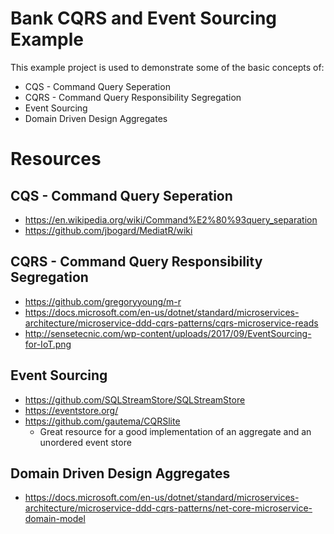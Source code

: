 # Bank CQRS and Event Sourcing Example
This example project is used to demonstrate some of the basic concepts of:

  - CQS - Command Query Seperation
  - CQRS - Command Query Responsibility Segregation
  - Event Sourcing
  - Domain Driven Design Aggregates

# Resources

## CQS - Command Query Seperation
  - https://en.wikipedia.org/wiki/Command%E2%80%93query_separation
  - https://github.com/jbogard/MediatR/wiki

## CQRS - Command Query Responsibility Segregation
  - https://github.com/gregoryyoung/m-r
  - https://docs.microsoft.com/en-us/dotnet/standard/microservices-architecture/microservice-ddd-cqrs-patterns/cqrs-microservice-reads
  - http://sensetecnic.com/wp-content/uploads/2017/09/EventSourcing-for-IoT.png

## Event Sourcing
  - https://github.com/SQLStreamStore/SQLStreamStore
  - https://eventstore.org/
  - https://github.com/gautema/CQRSlite
    - Great resource for a good implementation of an aggregate and an unordered event store 
  
## Domain Driven Design Aggregates
  - https://docs.microsoft.com/en-us/dotnet/standard/microservices-architecture/microservice-ddd-cqrs-patterns/net-core-microservice-domain-model

